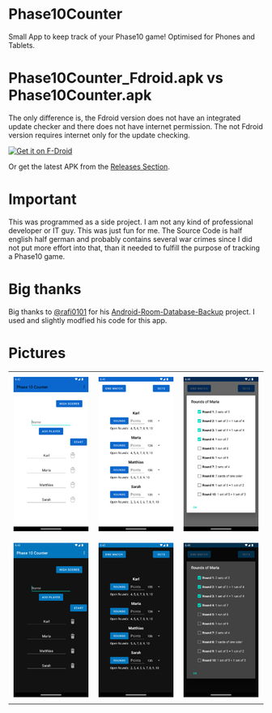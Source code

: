 # Phase10Counter
Small App to keep track of your Phase10 game! Optimised for Phones and Tablets.

# Phase10Counter_Fdroid.apk vs Phase10Counter.apk
The only difference is, the Fdroid version does not have an integrated update checker and there does not have internet permission. The not Fdroid version requires internet only for the update checking.

[<img src="https://fdroid.gitlab.io/artwork/badge/get-it-on.png"
     alt="Get it on F-Droid"
     height="80">](https://f-droid.org/packages/com.tjEnterprises.phase10Counter/)

Or get the latest APK from the [Releases Section](https://github.com/etwasmitbaum/Phase10Counter/releases/latest).

# Important
This was programmed as a side project. I am not any kind of professional developer or IT guy. This was just fun for me.
The Source Code is half english half german and probably contains several war crimes since I did not put more effort into that, than it needed to fulfill the purpose of tracking a Phase10 game.

# Big thanks
Big thanks to [@rafi0101](https://github.com/rafi0101) for his [Android-Room-Database-Backup](https://github.com/rafi0101/Android-Room-Database-Backup) project. I used and slightly modfied his code for this app.


# Pictures


<div id="image-table">
    <table>
	    <tr>
    	    <td style="padding:10px">
        	    <img src="/metadata/en-US/images/phoneScreenshots/1.png" width="256"/>
      	    </td>
            <td style="padding:10px">
            	<img src="/metadata/en-US/images/phoneScreenshots/2.png" width="256"/>
            </td>
            <td style="padding:10px">
            	<img src="/metadata/en-US/images/phoneScreenshots/3.png" width="256"/>
            </td>
        </tr>
        <tr>
    	    <td style="padding:10px">
        	    <img src="/metadata/en-US/images/phoneScreenshots/4.png" width="256"/>
      	    </td>
            <td style="padding:10px">
            	<img src="/metadata/en-US/images/phoneScreenshots/5.png" width="256"/>
            </td>
            <td style="padding:10px">
            	<img src="/metadata/en-US/images/phoneScreenshots/6.png" width="256"/>
            </td>
        </tr>
    </table>
</div>
